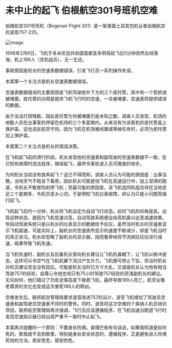 # 未中止的起飞 伯根航空301号班机空难

伯根航空301号班机（Birgenair Flight 301）是一架隶属土耳其包机业者伯根航空的波音757-225。

![image](https://github.com/user-attachments/assets/cdaddf5a-7afa-4008-8f44-c002207daec8)


1996年2月6日，飞机于多米尼加共和国首都圣多明哥起飞后5分钟突然左倾落海，机上189人（含机组员），无一生还。

事故原因是机长的空速表数据错误，引发飞行员一系列操作失误。

本案第一个关注点是机长空速表数据错误。

空速表数据错误的主要原因是飞机驾驶舱外下方的三个皮托管，其中有一个受损或被堵塞。皮托管的功用是提供飞机飞行时的空速，一旦被堵塞，空速表将提供错误的数据。

由于没法打捞残骸，因此皮托管为何被堵塞仍是未知之数。调查人员发现，机场的地勤人员在出事客机停留在机场的三个多星期内，从来没有为该客机的皮托管盖上保护盖。这也违反航空守则。因为飞机在机场被闲置或等候任务时，必须为皮托管加上保护盖。

本案第二个关注点是机长的错误决策。

在飞机起飞前的滑行阶段，机长发现他的空速表和副驾驶的空速表数据不一致，在已知有故障时违法程序，继续起飞，最终令客机进入无可挽救的地步。

为何机长当初没有放弃起飞？这已不得而知，调查人员认为可能的原因是：出事当晚，当地天气不稳且下着雨，因此机长可能是怕飞机在高速运行中，加上湿滑的跑道，令机长不敢冒险刹停飞机；但最可能的原因是，该飞机连同机组员待在当地足足三个星期多，令机员思乡心切，于是明知飞机仪表故障，却认为只是小问题而强行起飞。

飞机起飞后约一分钟，机长将飞机设定为自动飞行状态。此时飞机的仰角提高，出现这种状态，是因为飞机空速过高，自动驾驶系统便会抬高机鼻以达至减速效果。但自动驾驶系统只是以机长的仪表显示的数据给予反应，虽然当时机长的空速表显示飞机超速，可是实际上，副机长的空速表所显示的速度不断减少，却是飞机当时的真正状况。机长却忽略了副机长的显示器，因而鲁莽地将节流阀往后拉进行减速，结果导致飞机失速。

当飞机失速时，副机长及后备机长曾向机长建议让飞机机鼻朝下，让飞机以俯冲姿态，这样可以令空气在飞机机翼下流过产生升力，飞机便可停止下坠，但当时机长对机员建议完全没有回应。可能是机长当时已方寸大乱，又或是机长认为他有相当驾驶757的经验，自尊心令他忽视只有75小时驾驶757经验的资浅副机长的建议。无论如何，他们错过了仍有足够高度下挽救飞机，最终导致189人死亡，航空业敬老尊贤的文化也变成这次害死189人的帮凶。

空难发生后，联邦航空管理局要求波音改进757的设计，波音飞机增加了驾驶员空速表和副驾驶员空速表不同时的警告。同时，波音将这次空难的个案纳入机员培训项目。联邦航空管理局再次强调，飞行员应该遵循程序，在飞机加速沿跑道飞行时发现空速指示器已经出现严重不一致时中止起飞。

本案再次提醒的一个原则：不要身处险境。查理芒格有句话说，如果我知道是如何死的，那我就不去到那里。特别是身处安全状态时，遵循程序，正是避免进入险境死地的方法。居安思危，居安防危。
